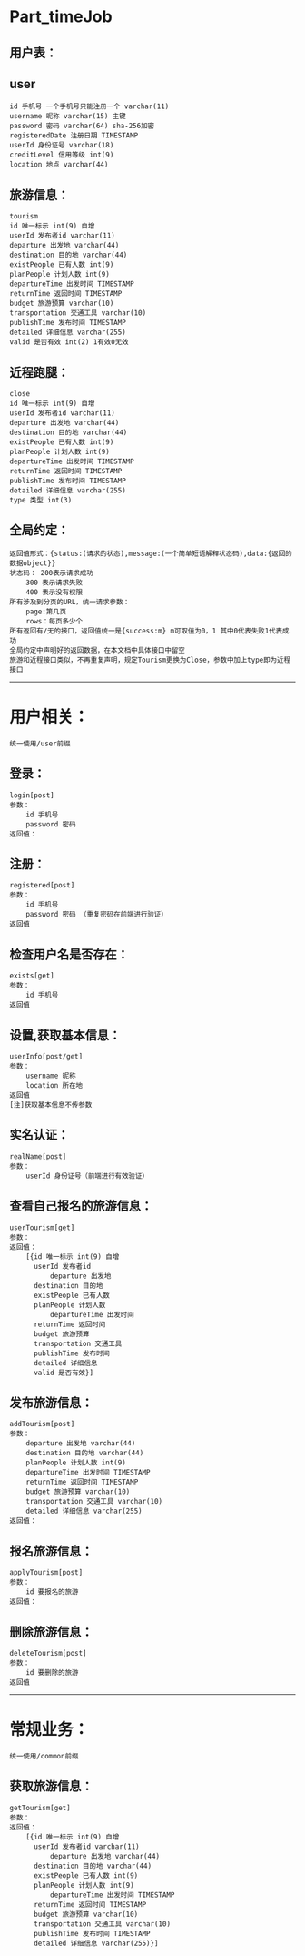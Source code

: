# Part_timeJob

## 用户表：

## user
	id 手机号 一个手机号只能注册一个 varchar(11)
	username 昵称 varchar(15) 主键
	password 密码 varchar(64) sha-256加密
	registeredDate 注册日期 TIMESTAMP
	userId 身份证号 varchar(18)
	creditLevel 信用等级 int(9)
	location 地点 varchar(44)
## 旅游信息：
	tourism
	id 唯一标示 int(9) 自增
	userId 发布者id varchar(11) 
	departure 出发地 varchar(44)
	destination 目的地 varchar(44)
	existPeople 已有人数 int(9)
	planPeople 计划人数 int(9)
	departureTime 出发时间 TIMESTAMP
	returnTime 返回时间 TIMESTAMP
	budget 旅游预算 varchar(10)
	transportation 交通工具 varchar(10)
	publishTime 发布时间 TIMESTAMP
	detailed 详细信息 varchar(255)
	valid 是否有效 int(2) 1有效0无效
## 近程跑腿：
	close
	id 唯一标示 int(9) 自增
	userId 发布者id varchar(11) 
	departure 出发地 varchar(44)
	destination 目的地 varchar(44)
	existPeople 已有人数 int(9)
	planPeople 计划人数 int(9)
	departureTime 出发时间 TIMESTAMP
	returnTime 返回时间 TIMESTAMP
	publishTime 发布时间 TIMESTAMP
	detailed 详细信息 varchar(255)
	type 类型 int(3)
## 全局约定：
	返回值形式：{status:(请求的状态),message:(一个简单短语解释状态码),data:{返回的数据object}}
	状态码： 200表示请求成功
		300 表示请求失败
		400 表示没有权限
	所有涉及到分页的URL，统一请求参数：
		page:第几页
		rows：每页多少个
	所有返回有/无的接口，返回值统一是{success:m} m可取值为0，1 其中0代表失败1代表成功
	全局约定中声明好的返回数据，在本文档中具体接口中留空
	旅游和近程接口类似，不再重复声明，规定Tourism更换为Close，参数中加上type即为近程接口
-----------------------------------------------------------------------------
# 用户相关：
	统一使用/user前缀
## 登录：
	login[post]
	参数：
		id 手机号
		password 密码
	返回值：
## 注册：
	registered[post]
	参数：
		id 手机号
		password 密码 （重复密码在前端进行验证）
	返回值
## 检查用户名是否存在：
	exists[get]
	参数：
		id 手机号
	返回值
## 设置,获取基本信息：
	userInfo[post/get]
	参数：
		username 昵称
		location 所在地
	返回值
	[注]获取基本信息不传参数
## 实名认证：
	realName[post]
	参数：
		userId 身份证号（前端进行有效验证）
## 查看自己报名的旅游信息：
	userTourism[get]
	参数：
	返回值：
		[{id 唯一标示 int(9) 自增
		  userId 发布者id
	          departure 出发地
	 	  destination 目的地
		  existPeople 已有人数
	  	  planPeople 计划人数
	    	  departureTime 出发时间
		  returnTime 返回时间
		  budget 旅游预算
		  transportation 交通工具
		  publishTime 发布时间
		  detailed 详细信息
		  valid 是否有效}]
## 发布旅游信息：
	addTourism[post]
	参数：
		departure 出发地 varchar(44)
		destination 目的地 varchar(44)
		planPeople 计划人数 int(9)
		departureTime 出发时间 TIMESTAMP
		returnTime 返回时间 TIMESTAMP
		budget 旅游预算 varchar(10)
		transportation 交通工具 varchar(10)
		detailed 详细信息 varchar(255)
	返回值：
## 报名旅游信息：
	applyTourism[post]
	参数：
		id 要报名的旅游
	返回值：
## 删除旅游信息：
	deleteTourism[post]	
	参数：
		id 要删除的旅游
	返回值
	
-----------------------------------------------------------------------------
# 常规业务：
	统一使用/common前缀
## 获取旅游信息：
	getTourism[get]
	参数：
	返回值：
		[{id 唯一标示 int(9) 自增
		  userId 发布者id varchar(11) 
	          departure 出发地 varchar(44)
	 	  destination 目的地 varchar(44)
		  existPeople 已有人数 int(9)
	  	  planPeople 计划人数 int(9)
	    	  departureTime 出发时间 TIMESTAMP
		  returnTime 返回时间 TIMESTAMP
		  budget 旅游预算 varchar(10)
		  transportation 交通工具 varchar(10)
		  publishTime 发布时间 TIMESTAMP
		  detailed 详细信息 varchar(255)}]

